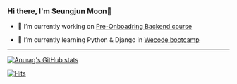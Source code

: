 <!--
<img src="https://img.shields.io/badge/python-9cf?style=plastic&logo=python&logoColor=3776AB"/> <img src="https://img.shields.io/badge/django-green?style=plastic&logo=django&logoColor=092E20"/>
-->

### Hi there, I'm Seungjun Moon👋


- 🔭 I’m currently working on [Pre-Onboadring Backend course](https://www.wanted.co.kr/events/pre_onboarding_course_4?t=1635069780048)

- 🌱 I’m currently learning Python & Django in [Wecode bootcamp](https://wecode.co.kr/)

---
[![Anurag's GitHub stats](https://github-readme-stats.vercel.app/api?username=palza4dev&show_icons=true&include_all_commits=true)](https://github.com/anuraghazra/github-readme-stats)



[![Hits](https://hits.seeyoufarm.com/api/count/incr/badge.svg?url=https%3A%2F%2Fgithub.com%2Fpalza4dev&count_bg=%2379C83D&title_bg=%23555555&icon=&icon_color=%23E7E7E7&title=hits&edge_flat=false)](https://hits.seeyoufarm.com)
